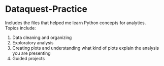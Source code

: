 # Dataquest-Practice
Includes the files that helped me learn Python concepts for analytics. Topics include:
1. Data cleaning and organizing
2. Exploratory analysis
3. Creating plots and understanding what kind of plots explain the analysis you are presenting
4. Guided projects
